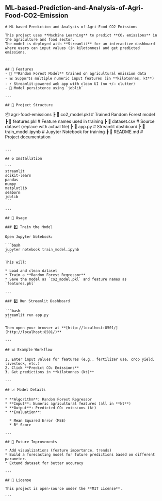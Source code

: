 ML-based-Prediction-and-Analysis-of-Agri-Food-CO2-Emission
---
```
# ML-based-Prediction-and-Analysis-of-Agri-Food-CO2-Emissions

This project uses **Machine Learning** to predict **CO₂ emissions** in the agriculture and food sector.  
The model is deployed with **Streamlit** for an interactive dashboard where users can input values (in kilotonnes) and get predicted emissions.  

---

## 📌 Features  
- 🧠 **Random Forest Model** trained on agricultural emission data  
- 📊 Supports multiple numeric input features (in **kilotonnes, kt**)  
- ⚡ Streamlit-powered web app with clean UI (no +/– clutter)  
- 💾 Model persistence using `joblib`  

---

## 📂 Project Structure  

```

📦 agri-food-emissions
┣ 📜 co2_model.pkl          # Trained Random Forest model
┣ 📜 features.pkl           # Feature names used in training
┣ 📜 dataset.csv            # Source dataset (replace with actual file)
┣ 📜 app.py                 # Streamlit dashboard
┣ 📜 train_model.ipynb      # Jupyter Notebook for training
┣ 📜 README.md              # Project documentation

````

---

## ⚙️ Installation

```
streamlit
scikit-learn
pandas
numpy
matplotlib
seaborn
joblib
```

---

## 🚀 Usage

### 1️⃣ Train the Model

Open Jupyter Notebook:

```bash
jupyter notebook train_model.ipynb
```

This will:

* Load and clean dataset
* Train a **Random Forest Regressor**
* Save the model as `co2_model.pkl` and feature names as `features.pkl`

---

### 2️⃣ Run Streamlit Dashboard

```bash
streamlit run app.py
```

Then open your browser at **[http://localhost:8501/](http://localhost:8501/)**

---

## 📊 Example Workflow

1. Enter input values for features (e.g., fertilizer use, crop yield, livestock, etc.)
2. Click **Predict CO₂ Emissions**
3. Get predictions in **kilotonnes (kt)**

---

## 📈 Model Details

* **Algorithm**: Random Forest Regressor
* **Input**: Numeric agricultural features (all in **kt**)
* **Output**: Predicted CO₂ emissions (kt)
* **Evaluation**:

  * Mean Squared Error (MSE)
  * R² Score

---

## 🔮 Future Improvements

* Add visualizations (feature importance, trends)
* Build a forecasting model for future predictions based on different parameter.
* Extend dataset for better accuracy

---

## 📜 License

This project is open-source under the **MIT License**.

```
